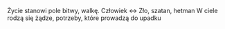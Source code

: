 Życie stanowi pole bitwy, walkę.
Człowiek <-> Zło, szatan, hetman
W ciele rodzą się żądze, potrzeby, które prowadzą do upadku